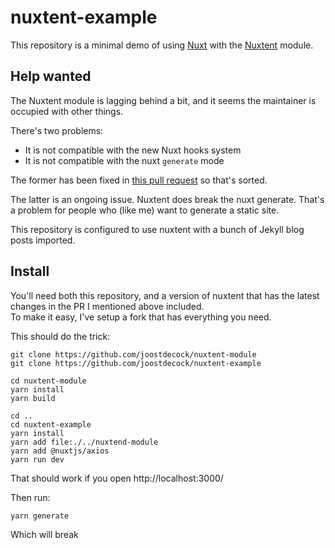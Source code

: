 # nuxtent-example

This repository is a minimal demo of using [Nuxt](https://nuxtjs.org/) 
with the [Nuxtent](https://github.com/nuxt-community/nuxtent-module) module.

## Help wanted

The Nuxtent module is lagging behind a bit, and it seems the maintainer is occupied with other things.

There's two problems:

 - It is not compatible with the new Nuxt hooks system
 - It is not compatible with the nuxt `generate` mode

The former has been fixed in [this pull request](https://github.com/nuxt-community/nuxtent-module/pull/135) so that's sorted.

The latter is an ongoing issue. Nuxtent does break the nuxt generate. 
That's a problem for people who (like me) want to generate a static site.

This repository is configured to use nuxtent with a bunch of Jekyll blog posts imported.


## Install

You'll need both this repository, and a version of nuxtent that has the latest changes in the PR I mentioned above included.  
To make it easy, I've setup a fork that has everything you need. 

This should do the trick:

```
git clone https://github.com/joostdecock/nuxtent-module
git clone https://github.com/joostdecock/nuxtent-example

cd nuxtent-module
yarn install
yarn build

cd ..
cd nuxtent-example
yarn install
yarn add file:./../nuxtend-module
yarn add @nuxtjs/axios
yarn run dev
```

That should work if you open http://localhost:3000/

Then run:

```
yarn generate
```

Which will break

